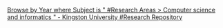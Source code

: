 [Browse by Year where Subject is " #Research Areas > Computer science and informatics " - Kingston University #Research Repository](https://qi.tc/qi/114133)